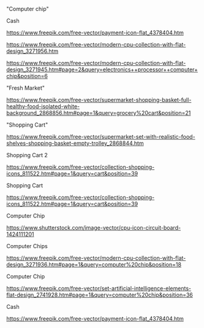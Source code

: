 
"Computer chip"


Cash

https://www.freepik.com/free-vector/payment-icon-flat_4378404.htm




https://www.freepik.com/free-vector/modern-cpu-collection-with-flat-design_3271956.htm

https://www.freepik.com/free-vector/modern-cpu-collection-with-flat-design_3271945.htm#page=2&query=electronics++processor++computer+chip&position=6


"Fresh Market"

https://www.freepik.com/free-vector/supermarket-shopping-basket-full-healthy-food-isolated-white-background_2868856.htm#page=1&query=grocery%20cart&position=21


"Shopping Cart"

https://www.freepik.com/free-vector/supermarket-set-with-realistic-food-shelves-shopping-basket-empty-trolley_2868844.htm


Shopping Cart 2

https://www.freepik.com/free-vector/collection-shopping-icons_811522.htm#page=1&query=cart&position=39


Shopping Cart

https://www.freepik.com/free-vector/collection-shopping-icons_811522.htm#page=1&query=cart&position=39


Computer Chip

https://www.shutterstock.com/image-vector/cpu-icon-circuit-board-1424111201


Computer Chips

https://www.freepik.com/free-vector/modern-cpu-collection-with-flat-design_3271936.htm#page=1&query=computer%20chip&position=18

Computer Chip

https://www.freepik.com/free-vector/set-artificial-intelligence-elements-flat-design_2741928.htm#page=1&query=computer%20chip&position=36


Cash

https://www.freepik.com/free-vector/payment-icon-flat_4378404.htm



